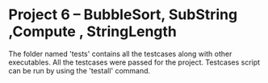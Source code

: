 # Project 6 – BubbleSort, SubString ,Compute , StringLength

The folder named 'tests' contains all the testcases along with other executables. All the testcases were passed for the project. Testcases script can be run by using the 'testall' command.
